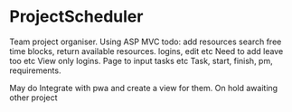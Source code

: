 # ProjectScheduler
Team project organiser. Using ASP MVC
todo:
add resources
search free time blocks, return available resources.
logins, edit etc
Need to add leave too etc
View only logins.
Page to input tasks etc
Task, start, finish, pm, requirements. 

May do
Integrate with pwa and create a view for them.
On hold awaiting other project
